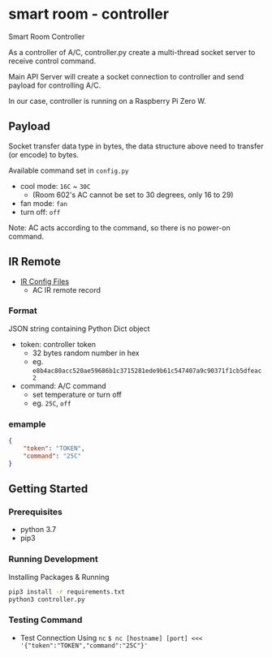 # smart room - controller

Smart Room Controller

As a controller of A/C, controller.py create a multi-thread socket server to receive control command.

Main API Server will create a socket connection to controller and send payload for controlling A/C.

In our case, controller is running on a Raspberry Pi Zero W.

## Payload

Socket transfer data type in bytes, the data structure above need to transfer (or encode) to bytes.

Available command set in `config.py`

+ cool mode: `16C` ~ `30C`
    + (Room 602's AC cannot be set to 30 degrees, only 16 to 29)
+ fan mode: `fan`
+ turn off: `off`

Note: AC acts according to the command, so there is no power-on command.

## IR Remote

+ [IR Config Files](./IR_config)
    + AC IR remote record
### Format

JSON string containing Python Dict object
+ token: controller token
    + 32 bytes random number in hex
    + eg. `e8b4ac80acc520ae59686b1c3715281ede9b61c547407a9c90371f1cb5dfeac2`
+ command: A/C command
    + set temperature or turn off
    + eg. `25C`, `off`

### emample

```json
{
    "token": "TOKEN",
    "command": "25C"
}
```

## Getting Started

### Prerequisites

- python 3.7
- pip3

### Running Development

Installing Packages & Running
```sh
pip3 install -r requirements.txt
python3 controller.py
```

### Testing Command

+  Test Connection Using `nc`
    `$ nc [hostname] [port] <<< '{"token":"TOKEN","command":"25C"}'`
